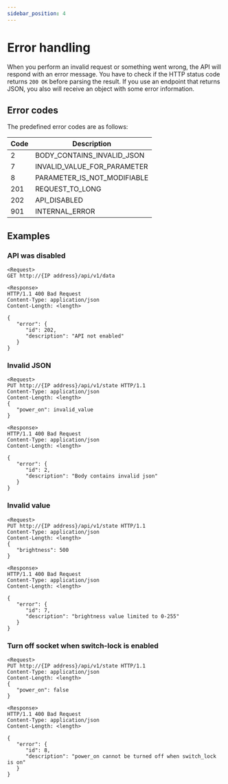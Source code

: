 ```yaml
---
sidebar_position: 4
---
```


# Error handling 
When you perform an invalid request or something went wrong, the API will respond with an error message. You have to check if the HTTP status code returns `200 OK` before parsing the result.
If you use an endpoint that returns JSON, you also will receive an object with some error information.

## Error codes
The predefined error codes are as follows:

| Code | Description                 |
|------|-----------------------------|
| 2    | BODY_CONTAINS_INVALID_JSON  |
| 7    | INVALID_VALUE_FOR_PARAMETER |
| 8    | PARAMETER_IS_NOT_MODIFIABLE |
| 201  | REQUEST_TO_LONG             |
| 202  | API_DISABLED                |
| 901  | INTERNAL_ERROR              |

## Examples

### API was disabled
```
<Request>
GET http://{IP address}/api/v1/data

<Response>
HTTP/1.1 400 Bad Request
Content-Type: application/json
Content-Length: <length>

{
   "error": {
      "id": 202,
      "description": "API not enabled"
   }
}
```

### Invalid JSON
```
<Request>
PUT http://{IP address}/api/v1/state HTTP/1.1
Content-Type: application/json
Content-Length: <length>
{
   "power_on": invalid_value
}

<Response>
HTTP/1.1 400 Bad Request
Content-Type: application/json
Content-Length: <length>

{
   "error": {
      "id": 2,
      "description": "Body contains invalid json"
   }
}
```

### Invalid value
```
<Request>
PUT http://{IP address}/api/v1/state HTTP/1.1
Content-Type: application/json
Content-Length: <length>
{
   "brightness": 500
}

<Response>
HTTP/1.1 400 Bad Request
Content-Type: application/json
Content-Length: <length>

{
   "error": {
      "id": 7,
      "description": "brightness value limited to 0-255"
   }
}
```

### Turn off socket when switch-lock is enabled
```
<Request>
PUT http://{IP address}/api/v1/state HTTP/1.1
Content-Type: application/json
Content-Length: <length>
{
   "power_on": false
}

<Response>
HTTP/1.1 400 Bad Request
Content-Type: application/json
Content-Length: <length>

{
   "error": {
      "id": 8,
      "description": "power_on cannot be turned off when switch_lock is on"
   }
}
```

